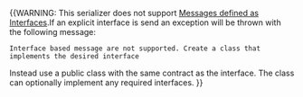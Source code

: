 {{WARNING:
This serializer does not support [Messages defined as Interfaces](/nservicebus/messaging/messages-as-interfaces.md).If an explicit interface is send an exception will be thrown with the following message:

```
Interface based message are not supported. Create a class that implements the desired interface
```

Instead use a public class with the same contract as the interface. The class can optionally implement any required interfaces.
}}
